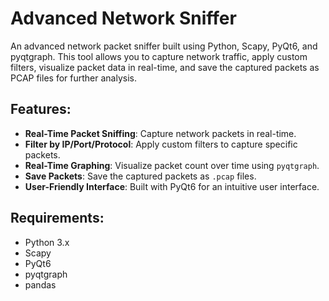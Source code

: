 # Advanced Network Sniffer

An advanced network packet sniffer built using Python, Scapy, PyQt6, and pyqtgraph. This tool allows you to capture network traffic, apply custom filters, visualize packet data in real-time, and save the captured packets as PCAP files for further analysis.

## Features:
- **Real-Time Packet Sniffing**: Capture network packets in real-time.
- **Filter by IP/Port/Protocol**: Apply custom filters to capture specific packets.
- **Real-Time Graphing**: Visualize packet count over time using `pyqtgraph`.
- **Save Packets**: Save the captured packets as `.pcap` files.
- **User-Friendly Interface**: Built with PyQt6 for an intuitive user interface.

## Requirements:
- Python 3.x
- Scapy
- PyQt6
- pyqtgraph
- pandas
